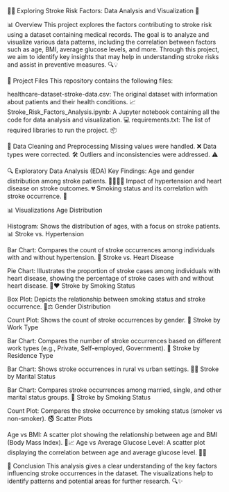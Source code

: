 🚶‍♂️ Exploring Stroke Risk Factors: Data Analysis and Visualization 🧠

📊 Overview
This project explores the factors contributing to stroke risk using a dataset containing medical records. The goal is to analyze and visualize various data patterns, including the correlation between factors such as age, BMI, average glucose levels, and more. Through this project, we aim to identify key insights that may help in understanding stroke risks and assist in preventive measures. 🔍💡

📂 Project Files
This repository contains the following files:

healthcare-dataset-stroke-data.csv: The original dataset with information about patients and their health conditions. 📈
Stroke_Risk_Factors_Analysis.ipynb: A Jupyter notebook containing all the code for data analysis and visualization. 💻
requirements.txt: The list of required libraries to run the project. 📦

🧹 Data Cleaning and Preprocessing
Missing values were handled. ❌
Data types were corrected. 🛠️
Outliers and inconsistencies were addressed. ⚠️

🔍 Exploratory Data Analysis (EDA)
Key Findings:
Age and gender distribution among stroke patients. 👩‍🦳👨‍🦳
Impact of hypertension and heart disease on stroke outcomes. 💔
Smoking status and its correlation with stroke occurrence. 🚬

📊 Visualizations
Age Distribution

Histogram: Shows the distribution of ages, with a focus on stroke patients. 📊
Stroke vs. Hypertension

Bar Chart: Compares the count of stroke occurrences among individuals with and without hypertension. 💉
Stroke vs. Heart Disease

Pie Chart: Illustrates the proportion of stroke cases among individuals with heart disease, showing the percentage of stroke cases with and without heart disease. 🥧❤️
Stroke by Smoking Status

Box Plot: Depicts the relationship between smoking status and stroke occurrence. 🚬⚖️
Gender Distribution

Count Plot: Shows the count of stroke occurrences by gender. 🚻
Stroke by Work Type

Bar Chart: Compares the number of stroke occurrences based on different work types (e.g., Private, Self-employed, Government). 💼
Stroke by Residence Type

Bar Chart: Shows stroke occurrences in rural vs urban settings. 🌆🌄
Stroke by Marital Status

Bar Chart: Compares stroke occurrences among married, single, and other marital status groups. 💍
Stroke by Smoking Status

Count Plot: Compares the stroke occurrence by smoking status (smoker vs non-smoker). 🚭
Scatter Plots

Age vs BMI: A scatter plot showing the relationship between age and BMI (Body Mass Index). 🔴📈
Age vs Average Glucose Level: A scatter plot displaying the correlation between age and average glucose level. 🔬🍩

📝 Conclusion
This analysis gives a clear understanding of the key factors influencing stroke occurrences in the dataset. The visualizations help to identify patterns and potential areas for further research. 🔍✨
